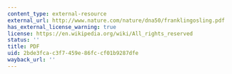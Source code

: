 ```yaml
---
content_type: external-resource
external_url: http://www.nature.com/nature/dna50/franklingosling.pdf
has_external_license_warning: true
license: https://en.wikipedia.org/wiki/All_rights_reserved
status: ''
title: PDF
uid: 2bde3fca-c3f7-459e-86fc-cf01b9287dfe
wayback_url: ''
---
```

